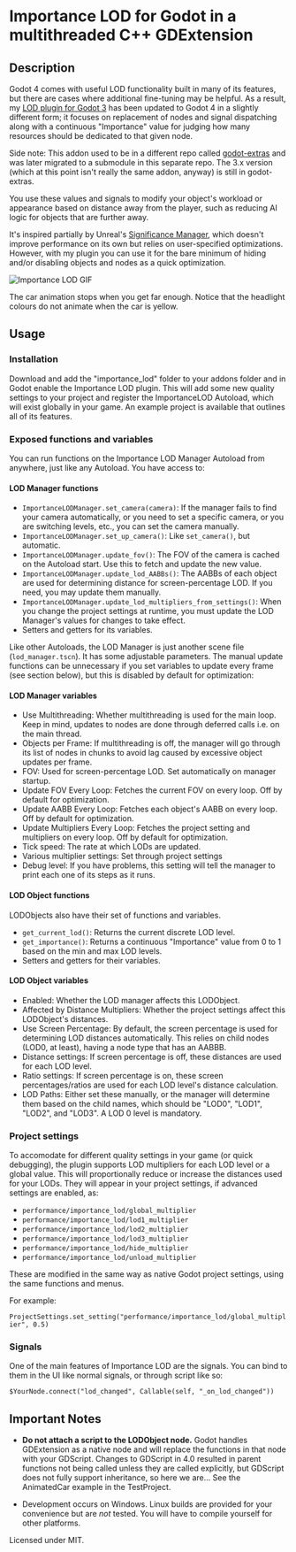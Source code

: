 # Importance LOD for Godot in a multithreaded C++ GDExtension
## Description
Godot 4 comes with useful LOD functionality built in many of its features, but there are cases where additional fine-tuning may be helpful. As a result, my [LOD plugin for Godot 3](https://github.com/puchik/godot-extras/tree/3.x/gdnative/multi-lod) has been updated to Godot 4 in a slightly different form; it focuses on replacement of nodes and signal dispatching along with a continuous "Importance" value for judging how many resources should be dedicated to that given node.

Side note: This addon used to be in a different repo called [godot-extras](https://github.com/puchik/godot-extras) and was later migrated to a submodule in this separate repo. The 3.x version (which at this point isn't really the same addon, anyway) is still in godot-extras.

You use these values and signals to modify your object's workload or appearance based on distance away from the player, such as reducing AI logic for objects that are further away.

It's inspired partially by Unreal's [Significance Manager](https://dev.epicgames.com/documentation/en-us/unreal-engine/significance-manager-in-unreal-engine), which doesn't improve performance on its own but relies on user-specified optimizations. However, with my plugin you can use it for the bare minimum of hiding and/or disabling objects and nodes as a quick optimization.

![Importance LOD GIF](https://puchik.vercel.app/images/importance-lod/importance-lod.gif)

The car animation stops when you get far enough. Notice that the headlight colours do not animate when the car is yellow.

## Usage
### Installation
Download and add the "importance_lod" folder to your addons folder and in Godot enable the Importance LOD plugin. This will add some new quality settings to your project and register the ImportanceLOD Autoload, which will exist globally in your game. An example project is available that outlines all of its features.

### Exposed functions and variables
You can run functions on the Importance LOD Manager Autoload from anywhere, just like any Autoload. You have access to:

#### LOD Manager functions

* `ImportanceLODManager.set_camera(camera)`: If the manager fails to find your camera automatically, or you need
    to set a specific camera, or you are switching levels, etc., you can set the camera manually.
* `ImportanceLODManager.set_up_camera()`: Like `set_camera()`, but automatic.
* `ImportanceLODManager.update_fov()`: The FOV of the camera is cached on the Autoload start. Use this to fetch and update the new value.
* `ImportanceLODManager.update_lod_AABBs()`: The AABBs of each object are used for determining distance for screen-percentage LOD. If you need, you may update them manually.
* `ImportanceLODManager.update_lod_multipliers_from_settings()`: When you change the project settings at runtime, you must update the LOD Manager's values for changes to take effect.
* Setters and getters for its variables.

Like other Autoloads, the LOD Manager is just another scene file (`lod_manager.tscn`). It has some adjustable parameters. The manual update functions can be unnecessary if you set variables to update every frame (see section below), but this is disabled by default for optimization:

#### LOD Manager variables

* Use Multithreading: Whether multithreading is used for the main loop. Keep in mind, updates to nodes are done through deferred calls i.e. on the main thread.
* Objects per Frame: If multithreading is off, the manager will go through its list of nodes in chunks to avoid lag caused by excessive object updates per frame.
* FOV: Used for screen-percentage LOD. Set automatically on manager startup.
* Update FOV Every Loop: Fetches the current FOV on every loop. Off by default for optimization.
* Update AABB Every Loop: Fetches each object's AABB on every loop. Off by default for optimization.
* Update Multipliers Every Loop: Fetches the project setting and multipliers on every loop. Off by default for optimization.
* Tick speed: The rate at which LODs are updated.
* Various multiplier settings: Set through project settings
* Debug level: If you have problems, this setting will tell the manager to print each one of its steps as it runs.

#### LOD Object functions
LODObjects also have their set of functions and variables.

* `get_current_lod()`: Returns the current discrete LOD level.
* `get_importance()`: Returns a continuous "Importance" value from 0 to 1 based on the min and max LOD levels.
* Setters and getters for their variables.

#### LOD Object variables
* Enabled: Whether the LOD manager affects this LODObject.
* Affected by Distance Multipliers: Whether the project settings affect this LODObject's distances.
* Use Screen Percentage: By default, the screen percentage is used for determining LOD distances automatically. This relies on child nodes (LOD0, at least), having a node type that has an AABBB.
* Distance settings: If screen percentage is off, these distances are used for each LOD level.
* Ratio settings: If screen percentage is on, these screen percentages/ratios are used for each LOD level's distance calculation.
* LOD Paths: Either set these manually, or the manager will determine them based on the child names, which should be "LOD0", "LOD1", "LOD2", and "LOD3". A LOD 0 level is mandatory.

### Project settings
To accomodate for different quality settings in your game (or quick debugging), the plugin supports LOD multipliers for each LOD level or a global value. This will proportionally reduce or increase the distances used for your LODs. They will appear in your project settings, if advanced settings are enabled, as:

* `performance/importance_lod/global_multiplier`
* `performance/importance_lod/lod1_multiplier`
* `performance/importance_lod/lod2_multiplier`
* `performance/importance_lod/lod3_multiplier`
* `performance/importance_lod/hide_multiplier`
* `performance/importance_lod/unload_multiplier`

These are modified in the same way as native Godot project settings, using the same functions and menus.

For example:

`ProjectSettings.set_setting("performance/importance_lod/global_multiplier", 0.5)`

### Signals
One of the main features of Importance LOD are the signals. You can bind to them in the UI like normal signals, or through script like so:

`$YourNode.connect("lod_changed", Callable(self, "_on_lod_changed"))`

## Important Notes
* **Do not attach a script to the LODObject node.** Godot handles GDExtension as a native node and will replace the functions in that node with your GDScript. Changes to GDScript in 4.0 resulted in parent functions not being called
unless they are called explicitly, but GDScript does not fully support inheritance, so here we are... See the AnimatedCar example in the TestProject.

* Development occurs on Windows. Linux builds are provided for your convenience but are *not* tested. You will have to compile yourself for other platforms.



Licensed under MIT. 